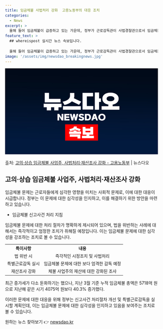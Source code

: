 ```yaml
---
title: 임금체불 사법처리 강화  고용노동부의 대응 조치
categories:
  - News
excerpt: >
  올해 들어 임금체불이 급증하고 있는 가운데, 정부가 근로감독관이 사법경찰관으로서 임금체불 수사에 보다 충실하…
feature_text: >
  ## whereispost 실시간 뉴스 속보입니다.

  올해 들어 임금체불이 급증하고 있는 가운데, 정부가 근로감독관이 사법경찰관으로서 임금체불 수사에 보다 충실하…
image: '/assets/img/newsdao_breakingnews.jpg'
---
```


![뉴스다오 속보](/assets/img/newsdao_breakingnews.jpg)

<p>출처: <a href="https://newsdao.kr/3638" rel="dofollow">고의·상습 임금체불 사업주, 사법처리·재산조사 강화  - 고용노동부</a> | 뉴스다오</p>

<h2 data-ke-size="size26">고의·상습 임금체불 사업주, 사법처리·재산조사 강화</h2>

임금체불 문제는 근로자들에게 심각한 영향을 미치는 사회적 문제로, 이에 대한 대응이 시급합니다. 정부는 이 문제에 대한 심각성을 인지하고, 이를 해결하기 위한 방안을 마련하고 있습니다. 

<ul>
    <li>임금체불 신고사건 처리 지침</li>
</ul>

임금체불 문제에 대한 처리 절차가 명확하게 제시되어 있으며, 법을 위반하는 사례에 대해서는 즉각적이고 엄정한 조치가 취해질 예정입니다. 이는 임금체불 문제에 대한 심각성을 강조하는 조치로 볼 수 있습니다.

<table>
    <tr>
        <td style="text-align: center; height: 17px;"><b>특이사항</b></td>
        <td style="text-align: center; height: 17px;"><b>내용</b></td>
    </tr>
    <tr>
        <td style="text-align: center; height: 17px;">법 위반 시</td>
        <td style="text-align: center; height: 17px;">즉각적인 시정조치 및 사법처리</td>
    </tr>
    <tr>
        <td style="text-align: center; height: 17px;">특별근로감독 실시</td>
        <td style="text-align: center; height: 17px;">임금체불 문제에 대한 보다 엄격한 감독 예정</td>
    </tr>
    <tr>
        <td style="text-align: center; height: 17px;">재산조사 강화</td>
        <td style="text-align: center; height: 17px;">체불 사업주의 재산에 대한 강화된 조사</td>
    </tr>
</table>

<p data-ke-size="size16">최근 증가세가 다소 둔화하기는 했으나, 지난 3월 기준 누적 임금체불 총액은 5718억 원으로 지난해 같은 시기 4075억 원보다 40.3% 증가했다.</p>

이러한 문제에 대한 대응을 위해 정부는 신고사건 처리절차 개선 및 특별근로감독을 실시할 계획인데, 이는 임금체불 문제에 대한 심각성을 인지하고 있음을 보여주는 조치로 볼 수 있습니다. 

원하는 뉴스 찾아보기 👉 <a href="https://newsdao.kr" rel="dofollow">newsdao.kr</a>



